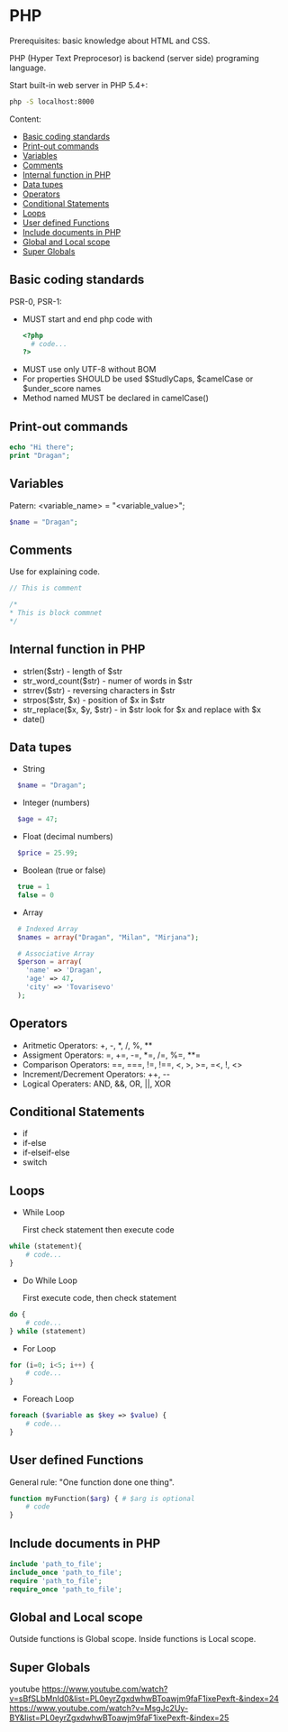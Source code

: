 # PHP

Prerequisites: basic knowledge about HTML and CSS.

PHP (Hyper Text Preprocesor) is backend (server side) programing language.

Start built-in web server in PHP 5.4+:

``` bash
php -S localhost:8000
```

Content:
* [Basic coding standards](#basic-coding-standards)
* [Print-out commands](#print-out-commands)
* [Variables](#variables)
* [Comments](#coments)
* [Internal function in PHP](#internal-function-in-php)
* [Data tupes](#data-types)
* [Operators](#operators)
* [Conditional Statements](#conditional-statements)
* [Loops](#loops)
* [User defined Functions](#user-defined-functions)
* [Include documents in PHP](#include-documents-in-php)
* [Global and Local scope](#global-and-local-scope)
* [Super Globals](#super-globals)

## Basic coding standards

PSR-0, PSR-1:

* MUST start and end php code with
  ```php
  <?php
    # code...
  ?>
  ```
* MUST use only UTF-8 without BOM 
* For properties SHOULD be used $StudlyCaps, $camelCase or $under_score names
* Method named MUST be declared in camelCase()

## Print-out commands

``` php
echo "Hi there";
print "Dragan";
```

## Variables

Patern: <variable_name> = "<variable_value>";

``` php
$name = "Dragan";
```

## Comments

Use for explaining code.

```php
// This is comment

/*
* This is block commnet
*/
```

## Internal function in PHP

* strlen($str) - length of $str
* str_word_count($str) - numer of words in $str
* strrev($str) - reversing characters in $str
* strpos($str, $x) - position of $x in $str
* str_replace($x, $y, $str) - in $str look for $x and replace with $x
* date()

## Data tupes

* String

```php
  $name = "Dragan";
```

* Integer (numbers)

```php
  $age = 47;
```

* Float (decimal numbers)

```php
  $price = 25.99;
```

* Boolean (true or false)

```php
  true = 1
  false = 0
```

* Array

```php
  # Indexed Array
  $names = array("Dragan", "Milan", "Mirjana");

  # Associative Array
  $person = array(
    'name' => 'Dragan',
    'age' => 47,
    'city' => 'Tovarisevo'
  );
```

## Operators

* Aritmetic Operators: +, -, *, /, %, **
* Assigment Operators: =, +=, -=, *=, /=, %=, **=
* Comparison Operators: ==, ===, !=, !==, <, >, >=, =<, !, <>
* Increment/Decrement Operators: ++, --
* Logical Operaters: AND, &&, OR, ||, XOR

## Conditional Statements

* if
* if-else
* if-elseif-else
* switch

## Loops

* While Loop

  First check statement then execute code

```php
while (statement){
    # code...
}
```

* Do While Loop

  First execute code, then check statement

```php
do {
    # code...
} while (statement)
```

* For Loop

```php
for (i=0; i<5; i++) {
    # code...
}
```

* Foreach Loop

```php
foreach ($variable as $key => $value) {
    # code...
}
```

## User defined Functions

General rule: "One function done one thing".

```php
function myFunction($arg) { # $arg is optional
    # code
}
```

## Include documents in PHP

```php
include 'path_to_file';
include_once 'path_to_file';
require 'path_to_file';
require_once 'path_to_file';
```

## Global and Local scope

Outside functions is Global scope.
Inside functions is Local scope.

## Super Globals

youtube
<https://www.youtube.com/watch?v=sBfSLbMnId0&list=PL0eyrZgxdwhwBToawjm9faF1ixePexft-&index=24>
<https://www.youtube.com/watch?v=MsgJc2Uy-BY&list=PL0eyrZgxdwhwBToawjm9faF1ixePexft-&index=25>
